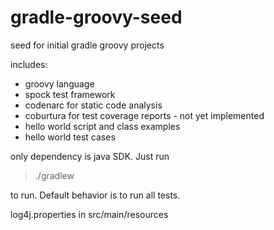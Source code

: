 # gradle-groovy-seed
seed for initial gradle groovy projects

includes:

* groovy language
* spock test framework
* codenarc for static code analysis
* coburtura for test coverage reports - not yet implemented
* hello world script and class examples
* hello world test cases

only dependency is java SDK.  Just run 
> ./gradlew

to run.  Default behavior is to run all tests.

log4j.properties in src/main/resources
